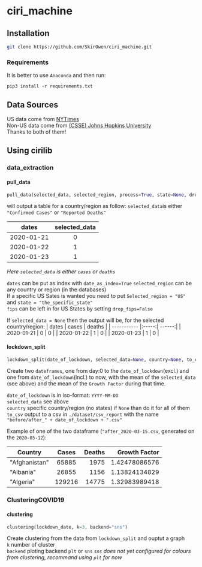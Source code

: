 # ciri_machine
## Installation

```bash
git clone https://github.com/SkirOwen/ciri_machine.git
```  

### Requirements

It is better to use `Anaconda` and then run:

```
pip3 install -r requirements.txt
```
## Data Sources
US data come from     [NYTimes](https://github.com/nytimes/covid-19-data)  
Non-US data come from [(CSSE) Johns Hopkins University](https://github.com/CSSEGISandData/COVID-19)  
Thanks to both of them!

## Using cirilib
### data_extraction
#### pull_data

```python
pull_data(selected_data, selected_region, process=True, state=None, drop_fips=True, date_as_index=False)
``` 
will output a table for a country/region as follow:
`selected_data`is either `"Confirmed Cases"` or `"Reported Deaths"`  
  
| dates       | selected_data |
| ----------- |:-------------:|
| 2020-01-21  | 0             |
| 2020-01-22  | 1             |
| 2020-01-23  | 1             |

*Here `selected_data` is either `cases` or `deaths`*

`dates` can be put as index with `date_as_index=True`
`selected_region` can be any country or region (in the databases)  
If a specific US Sates is wanted you need to put `Selected_region = "US"` and `state = "the_specific_state"`  
`fips` can be left in for US States by setting `drop_fips=False`  

If `selected_data = None` then the output will be, for the selected country/region: 
| dates       | cases | deaths |
| ----------- |:-----:| ------:|
| 2020-01-21  | 0     | 0      |
| 2020-01-22  | 1     | 0      |
| 2020-01-23  | 1     | 0      |

#### lockdown_split

```python
lockdown_split(date_of_lockdown, selected_data=None, country=None, to_csv=False)
``` 
Create two `dateframes`, one from day:0 to the `date_of_lockdown`(excl.) and one from `date_of_lockdown`(incl.) to now, with the mean of the `selected_data` (see above) and the mean of the `Growth Factor` during that time.

`date_of_lockdown` is in iso-format: `YYYY-MM-DD`  
`selected_data` see above  
`country` specific country/region (no states) if `None` than do it for all of them  
`to_csv` output to a csv in `./dataset/csv_report` with the name `"before/after_" + date_of_lockdown + ".csv"`

Example of one of the two dataframe (`"after_2020-03-15.csv`, generated on the `2020-05-12`):  

| Country       | Cases  | Deaths | Growth Factor |
| --------------|:------:| ------:| -------------:|
| "Afghanistan" | 65885  | 1975   | 1.42478086576 |
| "Albania"     | 26855  | 1156   | 1.13824134829 |
| "Algeria"     | 129216 | 14775  | 1.32983989418 |

### ClusteringCOVID19
#### clustering

```python
clustering(lockdown_date, k=3, backend="sns")
``` 

Create clustering from the data from `lockdown_split` and ouptut a graph  
`k` number of cluster  
`backend` ploting backend `plt` or `sns` *`sns` does not yet configured for colours from clustering, recommand using `plt` for now*  
